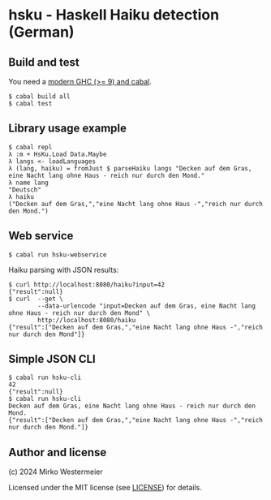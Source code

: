 # hsku - Haskell Haiku detection (German)

## Build and test

You need a [modern GHC (>= 9) and cabal][ghcup].

```
$ cabal build all
$ cabal test
```

[ghcup]: https://www.haskell.org/ghcup/

## Library usage example

```
$ cabal repl
λ :m + HsKu.Load Data.Maybe
λ langs <- loadLanguages
λ (lang, haiku) = fromJust $ parseHaiku langs "Decken auf dem Gras, eine Nacht lang ohne Haus - reich nur durch den Mond."
λ name lang
"Deutsch"
λ haiku
("Decken auf dem Gras,","eine Nacht lang ohne Haus -","reich nur durch den Mond.")
```

## Web service

```
$ cabal run hsku-webservice
```
Haiku parsing with JSON results:
```
$ curl http://localhost:8080/haiku?input=42
{"result":null}
$ curl  --get \
        --data-urlencode "input=Decken auf dem Gras, eine Nacht lang ohne Haus - reich nur durch den Mond" \
        http://localhost:8080/haiku
{"result":["Decken auf dem Gras,","eine Nacht lang ohne Haus -","reich nur durch den Mond"]}
```

## Simple JSON CLI

```
$ cabal run hsku-cli
42
{"result":null}
$ cabal run hsku-cli
Decken auf dem Gras, eine Nacht lang ohne Haus - reich nur durch den Mond.
{"result":["Decken auf dem Gras,","eine Nacht lang ohne Haus -","reich nur durch den Mond."]}
```

## Author and license

(c) 2024 Mirko Westermeier

Licensed under the MIT license (see [LICENSE][license]) for details.

[license]: LICENSE
